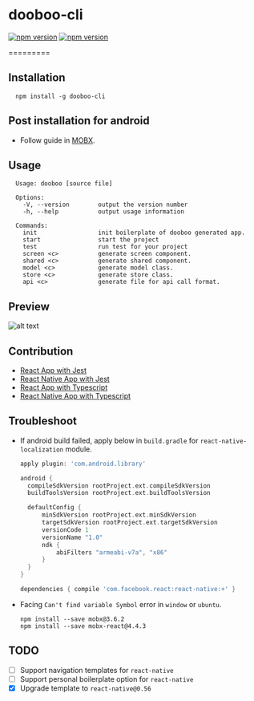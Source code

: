 # dooboo-cli
<p align="left">
  <a href="https://npmjs.org/package/dooboo-cli"><img alt="npm version" src="http://img.shields.io/npm/v/dooboo-cli.svg?style=flat-square"></a>
  <a href="https://npmjs.org/package/dooboo-cli"><img alt="npm version" src="http://img.shields.io/npm/dm/dooboo-cli.svg?style=flat-square"></a>
</p>
=========

## Installation
```
  npm install -g dooboo-cli
```

## Post installation for android
* Follow guide in [MOBX](https://github.com/react-community/jsc-android-buildscripts#how-to-use-it-with-my-react-native-app).

## Usage
```
  Usage: dooboo [source file]

  Options:
    -V, --version        output the version number
    -h, --help           output usage information
    
  Commands:
    init                 init boilerplate of dooboo generated app.
    start                start the project
    test                 run test for your project
    screen <c>           generate screen component.
    shared <c>           generate shared component.
    model <c>            generate model class.
    store <c>            generate store class.
    api <c>              generate file for api call format.
```

## Preview
![alt text](https://firebasestorage.googleapis.com/v0/b/bookoo-89f6c.appspot.com/o/dooboo.png?alt=media&token=e0317870-8525-4878-9f61-ab0fc6ab35ea)

## Contribution
* [React App with Jest](https://github.com/react-native-seoul/react-js-boilerplate)
* [React Native App with Jest](https://github.com/react-native-seoul/react-native-js-boilerplate)
* [React App with Typescript](https://github.com/dooboolab/dooboo-frontend)
* [React Native App with Typescript](https://github.com/dooboolab/dooboo-native)

## Troubleshoot
* If android build failed, apply below in `build.gradle` for `react-native-localization` module.
  ```gradle
  apply plugin: 'com.android.library'

  android {
    compileSdkVersion rootProject.ext.compileSdkVersion
    buildToolsVersion rootProject.ext.buildToolsVersion

    defaultConfig {
        minSdkVersion rootProject.ext.minSdkVersion
        targetSdkVersion rootProject.ext.targetSdkVersion
        versionCode 1
        versionName "1.0"
        ndk {
            abiFilters "armeabi-v7a", "x86"
        }
    }
  }

  dependencies { compile 'com.facebook.react:react-native:+' }
  ```
* Facing `Can't find variable Symbol` error in `window` or `ubuntu`.
  ```
  npm install --save mobx@3.6.2
  npm install --save mobx-react@4.4.3
  ```

## TODO
- [ ] Support navigation templates for `react-native`
- [ ] Support personal boilerplate option for `react-native`
- [x] Upgrade template to `react-native@0.56`
